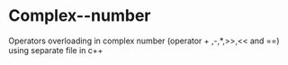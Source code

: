 # Complex--number
Operators overloading in complex number (operator + ,-,*,>>,&lt;&lt; and ==)  using separate file in c++
